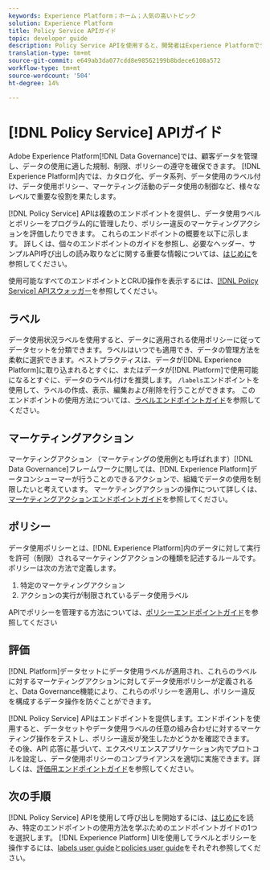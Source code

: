 ```yaml
---
keywords: Experience Platform；ホーム；人気の高いトピック
solution: Experience Platform
title: Policy Service APIガイド
topic: developer guide
description: Policy Service APIを使用すると、開発者はExperience Platformでデータ使用ラベルとポリシーを管理できます。 このガイドに従って、APIを使用した主な操作の実行方法を学習します。
translation-type: tm+mt
source-git-commit: e649ab3da077cdd8e98562199b8bdece6108a572
workflow-type: tm+mt
source-wordcount: '504'
ht-degree: 14%

---
```



# [!DNL Policy Service] APIガイド

Adobe Experience Platform[!DNL Data Governance]では、顧客データを管理し、データの使用に適した規制、制限、ポリシーの遵守を確保できます。 [!DNL Experience Platform]内では、カタログ化、データ系列、データ使用のラベル付け、データ使用ポリシー、マーケティング活動のデータ使用の制御など、様々なレベルで重要な役割を果たします。

[!DNL Policy Service] APIは複数のエンドポイントを提供し、データ使用ラベルとポリシーをプログラム的に管理したり、ポリシー違反のマーケティングアクションを評価したりできます。 これらのエンドポイントの概要を以下に示します。 詳しくは、個々のエンドポイントのガイドを参照し、必要なヘッダー、サンプルAPI呼び出しの読み取りなどに関する重要な情報については、[はじめに](./getting-started.md)を参照してください。

使用可能なすべてのエンドポイントとCRUD操作を表示するには、[[!DNL Policy Service] APIスウォッガー](https://www.adobe.io/apis/experienceplatform/home/api-reference.html#!acpdr/swagger-specs/dule-policy-service.yaml)を参照してください。

## ラベル

データ使用状況ラベルを使用すると、データに適用される使用ポリシーに従ってデータセットを分類できます。ラベルはいつでも適用でき、データの管理方法を柔軟に選択できます。ベストプラクティスは、データが[!DNL Experience Platform]に取り込まれるとすぐに、またはデータが[!DNL Platform]で使用可能になるとすぐに、データのラベル付けを推奨します。 `/labels`エンドポイントを使用して、ラベルの作成、表示、編集および削除を行うことができます。 このエンドポイントの使用方法については、[ラベルエンドポイントガイド](./labels.md)を参照してください。

## マーケティングアクション

マーケティングアクション （マーケティングの使用例とも呼ばれます）[!DNL Data Governance]フレームワークに関しては、[!DNL Experience Platform]データコンシューマーが行うことのできるアクションで、組織でデータの使用を制限したいと考えています。 マーケティングアクションの操作について詳しくは、[マーケティングアクションエンドポイントガイド](./marketing-actions.md)を参照してください。

## ポリシー

データ使用ポリシーとは、[!DNL Experience Platform]内のデータに対して実行を許可（制限）されるマーケティングアクションの種類を記述するルールです。 ポリシーは次の方法で定義します。

1. 特定のマーケティングアクション
1. アクションの実行が制限されているデータ使用ラベル

APIでポリシーを管理する方法については、[ポリシーエンドポイントガイド](./policies.md)を参照してください

## 評価

[!DNL Platform]データセットにデータ使用ラベルが適用され、これらのラベルに対するマーケティングアクションに対してデータ使用ポリシーが定義されると、Data Governance機能により、これらのポリシーを適用し、ポリシー違反を構成するデータ操作を防ぐことができます。

[!DNL Policy Service] APIはエンドポイントを提供します。エンドポイントを使用すると、データセットやデータ使用ラベルの任意の組み合わせに対するマーケティング操作をテストし、ポリシー違反が発生したかどうかを確認できます。 その後、API 応答に基づいて、エクスペリエンスアプリケーション内でプロトコルを設定し、データ使用ポリシーのコンプライアンスを適切に実施できます。詳しくは、[評価用エンドポイントガイド](./evaluation.md)を参照してください。

## 次の手順

[!DNL Policy Service] APIを使用して呼び出しを開始するには、[はじめに](./getting-started.md)を読み、特定のエンドポイントの使用方法を学ぶためのエンドポイントガイドの1つを選択します。 [!DNL Experience Platform] UIを使用してラベルとポリシーを操作するには、[labels user guide](../labels/user-guide.md)と[policies user guide](../policies/user-guide.md)をそれぞれ参照してください。